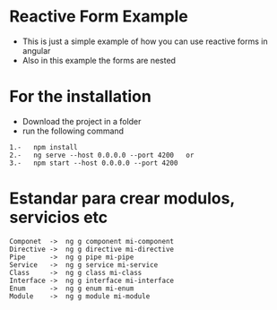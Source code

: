 # Reactive Form Example
* This is just a simple example of how you can use reactive forms in angular
* Also in this example the forms are nested 


# For the installation
* Download the project in a folder
* run the following command
````
1.-   npm install
2.-   ng serve --host 0.0.0.0 --port 4200   or
3.-   npm start --host 0.0.0.0 --port 4200
````

# Estandar para crear modulos, servicios etc
```
Componet  ->  ng g component mi-component
Directive ->  ng g directive mi-directive
Pipe      ->  ng g pipe mi-pipe
Service   ->  ng g service mi-service
Class     ->  ng g class mi-class
Interface ->  ng g interface mi-interface
Enum      ->  ng g enum mi-enum
Module    ->  ng g module mi-module
```
